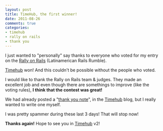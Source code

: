 ```yaml
---
layout: post
title: TimeHub, the first winner!
date: 2011-08-26
comments: true
categories:
- timehub
- rally on rails
- thank you
---
```

I just wanted to "personally" say thanks to everyone who voted for my entry on
the [Rally on Rails](http://rallyonrails.com) (Latinamerican Rails Rumble).

[Timehub](http://timehub.net) won! And this couldn't be possible without the
people who voted.

I would like to thank the Rally on Rails team & judges. They made an excellent
job and even though there are somethings to improve (like the voting rules),
**I think that the contest was great!**

We had already posted a "[thank you
note](http://blog.timehub.net/post/9404894926/from-medellin-with-love)", in
the [Timehub](http://timehub.net) blog, but I really wanted to write one
myself.

I was pretty spammer during these last 3 days! That will stop now!

**Thanks again!** Hope to see you in [Timehub](http://timehub.net) v2!
